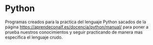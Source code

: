 # Python
Programas creados para la practica del lenguaje Python sacados de la página https://aprendeconalf.es/docencia/python/manual/ para poner a prueba nuestros conocimientos
y seguir practicando de manera mas especifica el lenguaje crudo. 
